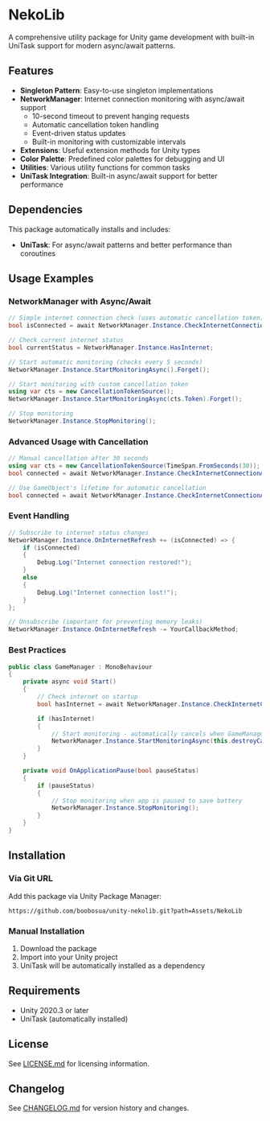 # NekoLib

A comprehensive utility package for Unity game development with built-in UniTask support for modern async/await patterns.

## Features

- **Singleton Pattern**: Easy-to-use singleton implementations
- **NetworkManager**: Internet connection monitoring with async/await support
  - 10-second timeout to prevent hanging requests
  - Automatic cancellation token handling
  - Event-driven status updates
  - Built-in monitoring with customizable intervals
- **Extensions**: Useful extension methods for Unity types
- **Color Palette**: Predefined color palettes for debugging and UI
- **Utilities**: Various utility functions for common tasks
- **UniTask Integration**: Built-in async/await support for better performance

## Dependencies

This package automatically installs and includes:

- **UniTask**: For async/await patterns and better performance than coroutines

## Usage Examples

### NetworkManager with Async/Await

```csharp
// Simple internet connection check (uses automatic cancellation token)
bool isConnected = await NetworkManager.Instance.CheckInternetConnectionAsync();

// Check current internet status
bool currentStatus = NetworkManager.Instance.HasInternet;

// Start automatic monitoring (checks every 5 seconds)
NetworkManager.Instance.StartMonitoringAsync().Forget();

// Start monitoring with custom cancellation token
using var cts = new CancellationTokenSource();
NetworkManager.Instance.StartMonitoringAsync(cts.Token).Forget();

// Stop monitoring
NetworkManager.Instance.StopMonitoring();
```

### Advanced Usage with Cancellation

```csharp
// Manual cancellation after 30 seconds
using var cts = new CancellationTokenSource(TimeSpan.FromSeconds(30));
bool connected = await NetworkManager.Instance.CheckInternetConnectionAsync(cts.Token);

// Use GameObject's lifetime for automatic cancellation
bool connected = await NetworkManager.Instance.CheckInternetConnectionAsync(this.destroyCancellationToken);
```

### Event Handling

```csharp
// Subscribe to internet status changes
NetworkManager.Instance.OnInternetRefresh += (isConnected) => {
    if (isConnected)
    {
        Debug.Log("Internet connection restored!");
    }
    else
    {
        Debug.Log("Internet connection lost!");
    }
};

// Unsubscribe (important for preventing memory leaks)
NetworkManager.Instance.OnInternetRefresh -= YourCallbackMethod;
```

### Best Practices

```csharp
public class GameManager : MonoBehaviour
{
    private async void Start()
    {
        // Check internet on startup
        bool hasInternet = await NetworkManager.Instance.CheckInternetConnectionAsync();

        if (hasInternet)
        {
            // Start monitoring - automatically cancels when GameManager is destroyed
            NetworkManager.Instance.StartMonitoringAsync(this.destroyCancellationToken).Forget();
        }
    }

    private void OnApplicationPause(bool pauseStatus)
    {
        if (pauseStatus)
        {
            // Stop monitoring when app is paused to save battery
            NetworkManager.Instance.StopMonitoring();
        }
    }
}
```

## Installation

### Via Git URL

Add this package via Unity Package Manager:

```
https://github.com/boobosua/unity-nekolib.git?path=Assets/NekoLib
```

### Manual Installation

1. Download the package
2. Import into your Unity project
3. UniTask will be automatically installed as a dependency

## Requirements

- Unity 2020.3 or later
- UniTask (automatically installed)

## License

See [LICENSE.md](LICENSE.md) for licensing information.

## Changelog

See [CHANGELOG.md](CHANGELOG.md) for version history and changes.
